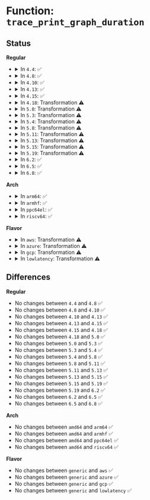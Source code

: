 # Function: <code>trace_print_graph_duration</code>

## Status
<b>Regular</b>
<ul>
<li>
<details>
<summary>In <code>4.4</code>: ✅</summary>

```c
void trace_print_graph_duration(long long unsigned int duration, struct trace_seq *s);
```

**Collision:** Unique Global

**Inline:** No

**Transformation:** False

**Instances:**

```
In kernel/trace/trace_functions_graph.c (ffffffff81159990)
Location: kernel/trace/trace_functions_graph.c:696
Inline: False
Direct callers:
  - kernel/trace/ftrace.c:function_stat_show
  - kernel/trace/ftrace.c:function_stat_show
  - kernel/trace/ftrace.c:function_stat_show
```
**Symbols:**

```
ffffffff81159990-ffffffff81159aac: trace_print_graph_duration (STB_GLOBAL)
```
</details>
</li>
<li>
<details>
<summary>In <code>4.8</code>: ✅</summary>

```c
void trace_print_graph_duration(long long unsigned int duration, struct trace_seq *s);
```

**Collision:** Unique Global

**Inline:** No

**Transformation:** False

**Instances:**

```
In kernel/trace/trace_functions_graph.c (ffffffff81164230)
Location: kernel/trace/trace_functions_graph.c:696
Inline: False
Direct callers:
  - kernel/trace/ftrace.c:function_stat_show
  - kernel/trace/ftrace.c:function_stat_show
  - kernel/trace/ftrace.c:function_stat_show
```
**Symbols:**

```
ffffffff81164230-ffffffff8116434c: trace_print_graph_duration (STB_GLOBAL)
```
</details>
</li>
<li>
<details>
<summary>In <code>4.10</code>: ✅</summary>

```c
void trace_print_graph_duration(long long unsigned int duration, struct trace_seq *s);
```

**Collision:** Unique Global

**Inline:** No

**Transformation:** False

**Instances:**

```
In kernel/trace/trace_functions_graph.c (ffffffff8116f590)
Location: kernel/trace/trace_functions_graph.c:758
Inline: False
Direct callers:
  - kernel/trace/ftrace.c:function_stat_show
  - kernel/trace/ftrace.c:function_stat_show
  - kernel/trace/ftrace.c:function_stat_show
```
**Symbols:**

```
ffffffff8116f590-ffffffff8116f6ac: trace_print_graph_duration (STB_GLOBAL)
```
</details>
</li>
<li>
<details>
<summary>In <code>4.13</code>: ✅</summary>

```c
void trace_print_graph_duration(long long unsigned int duration, struct trace_seq *s);
```

**Collision:** Unique Global

**Inline:** No

**Transformation:** False

**Instances:**

```
In kernel/trace/trace_functions_graph.c (ffffffff81172750)
Location: kernel/trace/trace_functions_graph.c:758
Inline: False
Direct callers:
  - kernel/trace/ftrace.c:function_stat_show
  - kernel/trace/ftrace.c:function_stat_show
  - kernel/trace/ftrace.c:function_stat_show
```
**Symbols:**

```
ffffffff81172750-ffffffff811728a4: trace_print_graph_duration (STB_GLOBAL)
```
</details>
</li>
<li>
<details>
<summary>In <code>4.15</code>: ✅</summary>

```c
void trace_print_graph_duration(long long unsigned int duration, struct trace_seq *s);
```

**Collision:** Unique Global

**Inline:** No

**Transformation:** False

**Instances:**

```
In kernel/trace/trace_functions_graph.c (ffffffff8117f900)
Location: kernel/trace/trace_functions_graph.c:759
Inline: False
Direct callers:
  - kernel/trace/ftrace.c:function_stat_show
  - kernel/trace/ftrace.c:function_stat_show
  - kernel/trace/ftrace.c:function_stat_show
```
**Symbols:**

```
ffffffff8117f900-ffffffff8117fa56: trace_print_graph_duration (STB_GLOBAL)
```
</details>
</li>
<li>
<details>
<summary>In <code>4.18</code>: Transformation ⚠️</summary>

```c
void trace_print_graph_duration(long long unsigned int duration, struct trace_seq *s);
```

**Collision:** Unique Global

**Inline:** No

**Transformation:** True

**Instances:**

```
In kernel/trace/trace_functions_graph.c (0)
Location: kernel/trace/trace_functions_graph.c:759
Inline: False
Direct callers:
  - kernel/trace/ftrace.c:function_stat_show
  - kernel/trace/ftrace.c:function_stat_show
  - kernel/trace/ftrace.c:function_stat_show
```
**Symbols:**

```
ffffffff8118fc99-ffffffff8118fcb1: trace_print_graph_duration.cold.16 (STB_LOCAL)
ffffffff8118e9f0-ffffffff8118eb34: trace_print_graph_duration (STB_GLOBAL)
```
</details>
</li>
<li>
<details>
<summary>In <code>5.0</code>: Transformation ⚠️</summary>

```c
void trace_print_graph_duration(long long unsigned int duration, struct trace_seq *s);
```

**Collision:** Unique Global

**Inline:** No

**Transformation:** True

**Instances:**

```
In kernel/trace/trace_functions_graph.c (0)
Location: kernel/trace/trace_functions_graph.c:548
Inline: False
Direct callers:
  - kernel/trace/ftrace.c:function_stat_show
  - kernel/trace/ftrace.c:function_stat_show
  - kernel/trace/ftrace.c:function_stat_show
```
**Symbols:**

```
ffffffff8119d469-ffffffff8119d481: trace_print_graph_duration.cold.16 (STB_LOCAL)
ffffffff8119c1e0-ffffffff8119c324: trace_print_graph_duration (STB_GLOBAL)
```
</details>
</li>
<li>
<details>
<summary>In <code>5.3</code>: Transformation ⚠️</summary>

```c
void trace_print_graph_duration(long long unsigned int duration, struct trace_seq *s);
```

**Collision:** Unique Global

**Inline:** No

**Transformation:** True

**Instances:**

```
In kernel/trace/trace_functions_graph.c (0)
Location: kernel/trace/trace_functions_graph.c:561
Inline: False
Direct callers:
  - kernel/trace/ftrace.c:function_stat_show
  - kernel/trace/ftrace.c:function_stat_show
  - kernel/trace/ftrace.c:function_stat_show
```
**Symbols:**

```
ffffffff811ab199-ffffffff811ab1b1: trace_print_graph_duration.cold (STB_LOCAL)
ffffffff811a9dd0-ffffffff811a9f14: trace_print_graph_duration (STB_GLOBAL)
```
</details>
</li>
<li>
<details>
<summary>In <code>5.4</code>: Transformation ⚠️</summary>

```c
void trace_print_graph_duration(long long unsigned int duration, struct trace_seq *s);
```

**Collision:** Unique Global

**Inline:** No

**Transformation:** True

**Instances:**

```
In kernel/trace/trace_functions_graph.c (0)
Location: kernel/trace/trace_functions_graph.c:561
Inline: False
Direct callers:
  - kernel/trace/ftrace.c:function_stat_show
  - kernel/trace/ftrace.c:function_stat_show
  - kernel/trace/ftrace.c:function_stat_show
```
**Symbols:**

```
ffffffff811b6989-ffffffff811b69a1: trace_print_graph_duration.cold (STB_LOCAL)
ffffffff811b55c0-ffffffff811b5704: trace_print_graph_duration (STB_GLOBAL)
```
</details>
</li>
<li>
<details>
<summary>In <code>5.8</code>: Transformation ⚠️</summary>

```c
void trace_print_graph_duration(long long unsigned int duration, struct trace_seq *s);
```

**Collision:** Unique Global

**Inline:** No

**Transformation:** True

**Instances:**

```
In kernel/trace/trace_functions_graph.c (0)
Location: kernel/trace/trace_functions_graph.c:561
Inline: False
Direct callers:
  - kernel/trace/ftrace.c:function_stat_show
  - kernel/trace/ftrace.c:function_stat_show
  - kernel/trace/ftrace.c:function_stat_show
```
**Symbols:**

```
ffffffff811cf420-ffffffff811cf438: trace_print_graph_duration.cold (STB_LOCAL)
ffffffff811ce2f0-ffffffff811ce43a: trace_print_graph_duration (STB_GLOBAL)
```
</details>
</li>
<li>
<details>
<summary>In <code>5.11</code>: Transformation ⚠️</summary>

```c
void trace_print_graph_duration(long long unsigned int duration, struct trace_seq *s);
```

**Collision:** Unique Global

**Inline:** No

**Transformation:** True

**Instances:**

```
In kernel/trace/trace_functions_graph.c (0)
Location: kernel/trace/trace_functions_graph.c:561
Inline: False
Direct callers:
  - kernel/trace/ftrace.c:function_stat_show
  - kernel/trace/ftrace.c:function_stat_show
  - kernel/trace/ftrace.c:function_stat_show
```
**Symbols:**

```
ffffffff81be5d4e-ffffffff81be5d66: trace_print_graph_duration.cold (STB_LOCAL)
ffffffff811cb7d0-ffffffff811cb91a: trace_print_graph_duration (STB_GLOBAL)
```
</details>
</li>
<li>
<details>
<summary>In <code>5.13</code>: Transformation ⚠️</summary>

```c
void trace_print_graph_duration(long long unsigned int duration, struct trace_seq *s);
```

**Collision:** Unique Global

**Inline:** No

**Transformation:** True

**Instances:**

```
In kernel/trace/trace_functions_graph.c (0)
Location: kernel/trace/trace_functions_graph.c:559
Inline: False
Direct callers:
  - kernel/trace/ftrace.c:function_stat_show
  - kernel/trace/ftrace.c:function_stat_show
  - kernel/trace/ftrace.c:function_stat_show
```
**Symbols:**

```
ffffffff81bd7b67-ffffffff81bd7b7f: trace_print_graph_duration.cold (STB_LOCAL)
ffffffff811ccb10-ffffffff811ccc5c: trace_print_graph_duration (STB_GLOBAL)
```
</details>
</li>
<li>
<details>
<summary>In <code>5.15</code>: Transformation ⚠️</summary>

```c
void trace_print_graph_duration(long long unsigned int duration, struct trace_seq *s);
```

**Collision:** Unique Global

**Inline:** No

**Transformation:** True

**Instances:**

```
In kernel/trace/trace_functions_graph.c (0)
Location: kernel/trace/trace_functions_graph.c:559
Inline: False
Direct callers:
  - kernel/trace/ftrace.c:function_stat_show
  - kernel/trace/ftrace.c:function_stat_show
  - kernel/trace/ftrace.c:function_stat_show
```
**Symbols:**

```
ffffffff81cb6079-ffffffff81cb6091: trace_print_graph_duration.cold (STB_LOCAL)
ffffffff811f9270-ffffffff811f93bc: trace_print_graph_duration (STB_GLOBAL)
```
</details>
</li>
<li>
<details>
<summary>In <code>5.19</code>: Transformation ⚠️</summary>

```c
void trace_print_graph_duration(long long unsigned int duration, struct trace_seq *s);
```

**Collision:** Unique Global

**Inline:** No

**Transformation:** True

**Instances:**

```
In kernel/trace/trace_functions_graph.c (0)
Location: kernel/trace/trace_functions_graph.c:559
Inline: False
Direct callers:
  - kernel/trace/ftrace.c:function_stat_show
  - kernel/trace/ftrace.c:function_stat_show
  - kernel/trace/ftrace.c:function_stat_show
```
**Symbols:**

```
ffffffff81e67095-ffffffff81e670ad: trace_print_graph_duration.cold (STB_LOCAL)
ffffffff81233150-ffffffff812332ba: trace_print_graph_duration (STB_GLOBAL)
```
</details>
</li>
<li>
<details>
<summary>In <code>6.2</code>: ✅</summary>

```c
void trace_print_graph_duration(long long unsigned int duration, struct trace_seq *s);
```

**Collision:** Unique Global

**Inline:** No

**Transformation:** False

**Instances:**

```
In kernel/trace/trace_functions_graph.c (ffffffff8127f910)
Location: kernel/trace/trace_functions_graph.c:559
Inline: False
Direct callers:
  - kernel/trace/ftrace.c:function_stat_show
  - kernel/trace/ftrace.c:function_stat_show
  - kernel/trace/ftrace.c:function_stat_show
```
**Symbols:**

```
ffffffff8127f910-ffffffff8127fa8a: trace_print_graph_duration (STB_GLOBAL)
```
</details>
</li>
<li>
<details>
<summary>In <code>6.5</code>: ✅</summary>

```c
void trace_print_graph_duration(long long unsigned int duration, struct trace_seq *s);
```

**Collision:** Unique Global

**Inline:** No

**Transformation:** False

**Instances:**

```
In kernel/trace/trace_functions_graph.c (ffffffff8129c4a0)
Location: kernel/trace/trace_functions_graph.c:565
Inline: False
Direct callers:
  - kernel/trace/ftrace.c:function_stat_show
  - kernel/trace/ftrace.c:function_stat_show
  - kernel/trace/ftrace.c:function_stat_show
```
**Symbols:**

```
ffffffff8129c4a0-ffffffff8129c61a: trace_print_graph_duration (STB_GLOBAL)
```
</details>
</li>
<li>
<details>
<summary>In <code>6.8</code>: ✅</summary>

```c
void trace_print_graph_duration(long long unsigned int duration, struct trace_seq *s);
```

**Collision:** Unique Global

**Inline:** No

**Transformation:** False

**Instances:**

```
In kernel/trace/trace_functions_graph.c (ffffffff812b7b80)
Location: kernel/trace/trace_functions_graph.c:565
Inline: False
Direct callers:
  - kernel/trace/ftrace.c:function_stat_show
  - kernel/trace/ftrace.c:function_stat_show
  - kernel/trace/ftrace.c:function_stat_show
```
**Symbols:**

```
ffffffff812b7b80-ffffffff812b7cfa: trace_print_graph_duration (STB_GLOBAL)
```
</details>
</li>
</ul>
<b>Arch</b>
<ul>
<li>
<details>
<summary>In <code>arm64</code>: ✅</summary>

```c
void trace_print_graph_duration(long long unsigned int duration, struct trace_seq *s);
```

**Collision:** Unique Global

**Inline:** No

**Transformation:** False

**Instances:**

```
In kernel/trace/trace_functions_graph.c (ffff8000102334d0)
Location: kernel/trace/trace_functions_graph.c:561
Inline: False
Direct callers:
  - kernel/trace/ftrace.c:function_stat_show
  - kernel/trace/ftrace.c:function_stat_show
  - kernel/trace/ftrace.c:function_stat_show
```
**Symbols:**

```
ffff8000102334d0-ffff800010233648: trace_print_graph_duration (STB_GLOBAL)
```
</details>
</li>
<li>
<details>
<summary>In <code>armhf</code>: ✅</summary>

```c
void trace_print_graph_duration(long long unsigned int duration, struct trace_seq *s);
```

**Collision:** Unique Global

**Inline:** No

**Transformation:** False

**Instances:**

```
In kernel/trace/trace_functions_graph.c (c046f284)
Location: kernel/trace/trace_functions_graph.c:561
Inline: False
Direct callers:
  - kernel/trace/ftrace.c:function_stat_show
  - kernel/trace/ftrace.c:function_stat_show
  - kernel/trace/ftrace.c:function_stat_show
```
**Symbols:**

```
c046f284-c046f40c: trace_print_graph_duration (STB_GLOBAL)
```
</details>
</li>
<li>
<details>
<summary>In <code>ppc64el</code>: ✅</summary>

```c
void trace_print_graph_duration(long long unsigned int duration, struct trace_seq *s);
```

**Collision:** Unique Global

**Inline:** No

**Transformation:** False

**Instances:**

```
In kernel/trace/trace_functions_graph.c (c0000000002be460)
Location: kernel/trace/trace_functions_graph.c:561
Inline: False
Direct callers:
  - kernel/trace/ftrace.c:function_stat_show
  - kernel/trace/ftrace.c:function_stat_show
  - kernel/trace/ftrace.c:function_stat_show
```
**Symbols:**

```
c0000000002be460-c0000000002be670: trace_print_graph_duration (STB_GLOBAL)
```
</details>
</li>
<li>
<details>
<summary>In <code>riscv64</code>: ✅</summary>

```c
void trace_print_graph_duration(long long unsigned int duration, struct trace_seq *s);
```

**Collision:** Unique Global

**Inline:** No

**Transformation:** False

**Instances:**

```
In kernel/trace/trace_functions_graph.c (ffffffe00018aadc)
Location: kernel/trace/trace_functions_graph.c:561
Inline: False
Direct callers:
  - kernel/trace/ftrace.c:function_stat_show
  - kernel/trace/ftrace.c:function_stat_show
  - kernel/trace/ftrace.c:function_stat_show
```
**Symbols:**

```
ffffffe00018aadc-ffffffe00018abc6: trace_print_graph_duration (STB_GLOBAL)
```
</details>
</li>
</ul>
<b>Flavor</b>
<ul>
<li>
<details>
<summary>In <code>aws</code>: Transformation ⚠️</summary>

```c
void trace_print_graph_duration(long long unsigned int duration, struct trace_seq *s);
```

**Collision:** Unique Global

**Inline:** No

**Transformation:** True

**Instances:**

```
In kernel/trace/trace_functions_graph.c (0)
Location: kernel/trace/trace_functions_graph.c:561
Inline: False
Direct callers:
  - kernel/trace/ftrace.c:function_stat_show
  - kernel/trace/ftrace.c:function_stat_show
  - kernel/trace/ftrace.c:function_stat_show
```
**Symbols:**

```
ffffffff811aefa9-ffffffff811aefc1: trace_print_graph_duration.cold (STB_LOCAL)
ffffffff811adbe0-ffffffff811add24: trace_print_graph_duration (STB_GLOBAL)
```
</details>
</li>
<li>
<details>
<summary>In <code>azure</code>: Transformation ⚠️</summary>

```c
void trace_print_graph_duration(long long unsigned int duration, struct trace_seq *s);
```

**Collision:** Unique Global

**Inline:** No

**Transformation:** True

**Instances:**

```
In kernel/trace/trace_functions_graph.c (0)
Location: kernel/trace/trace_functions_graph.c:561
Inline: False
Direct callers:
  - kernel/trace/ftrace.c:function_stat_show
  - kernel/trace/ftrace.c:function_stat_show
  - kernel/trace/ftrace.c:function_stat_show
```
**Symbols:**

```
ffffffff811a1df9-ffffffff811a1e11: trace_print_graph_duration.cold (STB_LOCAL)
ffffffff811a0a30-ffffffff811a0b74: trace_print_graph_duration (STB_GLOBAL)
```
</details>
</li>
<li>
<details>
<summary>In <code>gcp</code>: Transformation ⚠️</summary>

```c
void trace_print_graph_duration(long long unsigned int duration, struct trace_seq *s);
```

**Collision:** Unique Global

**Inline:** No

**Transformation:** True

**Instances:**

```
In kernel/trace/trace_functions_graph.c (0)
Location: kernel/trace/trace_functions_graph.c:561
Inline: False
Direct callers:
  - kernel/trace/ftrace.c:function_stat_show
  - kernel/trace/ftrace.c:function_stat_show
  - kernel/trace/ftrace.c:function_stat_show
```
**Symbols:**

```
ffffffff811acd79-ffffffff811acd91: trace_print_graph_duration.cold (STB_LOCAL)
ffffffff811ab9b0-ffffffff811abaf4: trace_print_graph_duration (STB_GLOBAL)
```
</details>
</li>
<li>
<details>
<summary>In <code>lowlatency</code>: Transformation ⚠️</summary>

```c
void trace_print_graph_duration(long long unsigned int duration, struct trace_seq *s);
```

**Collision:** Unique Global

**Inline:** No

**Transformation:** True

**Instances:**

```
In kernel/trace/trace_functions_graph.c (0)
Location: kernel/trace/trace_functions_graph.c:561
Inline: False
Direct callers:
  - kernel/trace/ftrace.c:function_stat_show
  - kernel/trace/ftrace.c:function_stat_show
  - kernel/trace/ftrace.c:function_stat_show
```
**Symbols:**

```
ffffffff811bac49-ffffffff811bac61: trace_print_graph_duration.cold (STB_LOCAL)
ffffffff811b9880-ffffffff811b99c4: trace_print_graph_duration (STB_GLOBAL)
```
</details>
</li>
</ul>

## Differences
<b>Regular</b>
<ul>
<li>
No changes between <code>4.4</code> and <code>4.8</code> ✅
</li>
<li>
No changes between <code>4.8</code> and <code>4.10</code> ✅
</li>
<li>
No changes between <code>4.10</code> and <code>4.13</code> ✅
</li>
<li>
No changes between <code>4.13</code> and <code>4.15</code> ✅
</li>
<li>
No changes between <code>4.15</code> and <code>4.18</code> ✅
</li>
<li>
No changes between <code>4.18</code> and <code>5.0</code> ✅
</li>
<li>
No changes between <code>5.0</code> and <code>5.3</code> ✅
</li>
<li>
No changes between <code>5.3</code> and <code>5.4</code> ✅
</li>
<li>
No changes between <code>5.4</code> and <code>5.8</code> ✅
</li>
<li>
No changes between <code>5.8</code> and <code>5.11</code> ✅
</li>
<li>
No changes between <code>5.11</code> and <code>5.13</code> ✅
</li>
<li>
No changes between <code>5.13</code> and <code>5.15</code> ✅
</li>
<li>
No changes between <code>5.15</code> and <code>5.19</code> ✅
</li>
<li>
No changes between <code>5.19</code> and <code>6.2</code> ✅
</li>
<li>
No changes between <code>6.2</code> and <code>6.5</code> ✅
</li>
<li>
No changes between <code>6.5</code> and <code>6.8</code> ✅
</li>
</ul>
<b>Arch</b>
<ul>
<li>
No changes between <code>amd64</code> and <code>arm64</code> ✅
</li>
<li>
No changes between <code>amd64</code> and <code>armhf</code> ✅
</li>
<li>
No changes between <code>amd64</code> and <code>ppc64el</code> ✅
</li>
<li>
No changes between <code>amd64</code> and <code>riscv64</code> ✅
</li>
</ul>
<b>Flavor</b>
<ul>
<li>
No changes between <code>generic</code> and <code>aws</code> ✅
</li>
<li>
No changes between <code>generic</code> and <code>azure</code> ✅
</li>
<li>
No changes between <code>generic</code> and <code>gcp</code> ✅
</li>
<li>
No changes between <code>generic</code> and <code>lowlatency</code> ✅
</li>
</ul>
